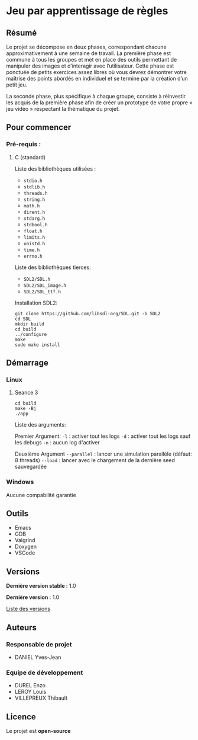 # Jeu par apprentissage de règles

<a id="org2fcdf04"></a>

## Résumé

Le projet se décompose en deux phases, correspondant chacune approximativement à une semaine de travail. La première phase est commune à tous les groupes et met en place des outils permettant de manipuler des images et d’interagir avec l’utilisateur. Cette phase est ponctuée de petits exercices assez libres où vous devrez démontrer votre maîtrise des points abordés en individuel et se termine par la création d’un petit jeu.

La seconde phase, plus spécifique à chaque groupe, consiste à réinvestir les acquis de la première phase afin de créer un prototype de votre propre « jeu vidéo » respectant la thématique du projet.


<a id="orge391187"></a>

## Pour commencer


<a id="org4464b70"></a>

### Pré-requis :

1.  C (standard)

    Liste des bibliothèques utilisées :
    
    -   `stdio.h`
    -   `stdlib.h`
    -   `threads.h`
    -   `string.h`
    -   `math.h`
    -   `dirent.h`
    -   `stdarg.h`
    -   `stdbool.h`
    -   `float.h`
    -   `limits.h`
    -   `unistd.h`
    -   `time.h`
    -   `errno.h`
    
    Liste des bibliothèques tierces:
    
    -   `SDL2/SDL.h`
    -   `SDL2/SDL_image.h`
    -   `SDL2/SDL_ttf.h`
    
    Installation SDL2:
    
        git clone https://github.com/libsdl-org/SDL.git -b SDL2
        cd SDL
        mkdir build
        cd build
        ../configure
        make
        sudo make install


<a id="orgc5ddb01"></a>

## Démarrage


<a id="orge25c5ed"></a>

### Linux

1.  Seance 3

        cd build
        make -Bj
        ./app
    
    Liste des arguments:
    
    Premier Argument:
    `-l` : activer tout les logs
    `-d` : activer tout les logs sauf les debugs
    `-n` : aucun log d'activer
    
    Deuxième Argument
    `--parallel` : lancer une simulation parallèle (défaut: 8 threads)
    `--load` : lancer avec le chargement de la dernière seed sauvegardée


<a id="org490d11f"></a>

### Windows

Aucune compabilité garantie


<a id="orge0d928b"></a>

## Outils

-   Emacs
-   GDB
-   Valgrind
-   Doxygen
-   VSCode


<a id="orge90245f"></a>

## Versions

**Dernière version stable :** 1.0

**Dernière version :** 1.0

[Liste des versions](../../tags)


<a id="org4352090"></a>

## Auteurs


<a id="org13ab56a"></a>

### Responsable de projet

-   DANIEL Yves-Jean


<a id="orgadd82c4"></a>

### Equipe de développement

-   DUREL Enzo
-   LEROY Louis
-   VILLEPREUX Thibault


<a id="orgdbf0b69"></a>

## Licence

Le projet est **open-source**

